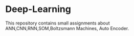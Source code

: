 # Deep-Learning
This repository contains small assignments about ANN,CNN,RNN,SOM,Boltzsmann Machines, Auto Encoder.
